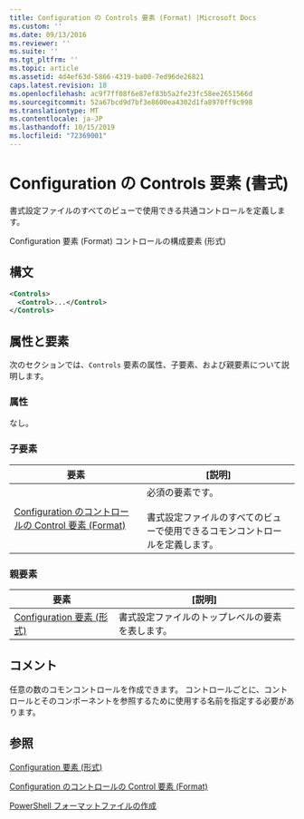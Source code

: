 ```yaml
---
title: Configuration の Controls 要素 (Format) |Microsoft Docs
ms.custom: ''
ms.date: 09/13/2016
ms.reviewer: ''
ms.suite: ''
ms.tgt_pltfrm: ''
ms.topic: article
ms.assetid: 4d4ef63d-5866-4319-ba00-7ed96de26821
caps.latest.revision: 18
ms.openlocfilehash: ac9f7ff08f6e87ef83b5a2fe23fc58ee2651566d
ms.sourcegitcommit: 52a67bcd9d7bf3e8600ea4302d1fa8970ff9c998
ms.translationtype: MT
ms.contentlocale: ja-JP
ms.lasthandoff: 10/15/2019
ms.locfileid: "72369001"
---
```

# <a name="controls-element-for-configuration-format"></a>Configuration の Controls 要素 (書式)

書式設定ファイルのすべてのビューで使用できる共通コントロールを定義します。

Configuration 要素 (Format) コントロールの構成要素 (形式)

## <a name="syntax"></a>構文

```xml
<Controls>
  <Control>...</Control>
</Controls>
```

## <a name="attributes-and-elements"></a>属性と要素

次のセクションでは、`Controls` 要素の属性、子要素、および親要素について説明します。

### <a name="attributes"></a>属性

なし。

### <a name="child-elements"></a>子要素

|要素|[説明]|
|-------------|-----------------|
|[Configuration のコントロールの Control 要素 (Format)](./control-element-for-controls-for-configuration-format.md)|必須の要素です。<br /><br /> 書式設定ファイルのすべてのビューで使用できるコモンコントロールを定義します。|

### <a name="parent-elements"></a>親要素

|要素|[説明]|
|-------------|-----------------|
|[Configuration 要素 (形式)](./configuration-element-format.md)|書式設定ファイルのトップレベルの要素を表します。|

## <a name="remarks"></a>コメント

任意の数のコモンコントロールを作成できます。 コントロールごとに、コントロールとそのコンポーネントを参照するために使用する名前を指定する必要があります。

## <a name="see-also"></a>参照

[Configuration 要素 (形式)](./configuration-element-format.md)

[Configuration のコントロールの Control 要素 (Format)](./control-element-for-controls-for-configuration-format.md)

[PowerShell フォーマットファイルの作成](./writing-a-powershell-formatting-file.md)
